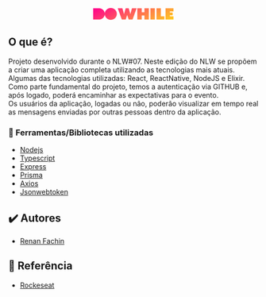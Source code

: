<p align="center">
  <img alt="DoWhile Feedback" src="./.github/logo.png">
</p>

## O que é?
Projeto desenvolvido durante o NLW#07.
Neste edição do NLW se propõem a criar uma aplicação completa utilizando as tecnologias mais atuais.<br>
Algumas das tecnologias utilizadas: React, ReactNative, NodeJS e Elixir.<br>
Como parte fundamental do projeto, temos a autenticação via GITHUB e, após logado, poderá encaminhar as expectativas para o evento.<br>
Os usuários da aplicação, logadas ou não, poderão visualizar em tempo real as mensagens enviadas por outras pessoas dentro da aplicação.

### 📘 Ferramentas/Bibliotecas utilizadas
  - [Nodejs](https://nodejs.org/)
  - [Typescript](https://www.typescriptlang.org/)
  - [Express](https://expressjs.com/)
  - [Prisma](https://www.prisma.io/)
  - [Axios](https://axios-http.com/)
  - [Jsonwebtoken](https://jwt.io/)

<!-- ### Instalação
```bash

``` -->

## ✔️ Autores

- [Renan Fachin](https://github.com/RenanFachin/)

## 📄 Referência

- [Rockeseat](https://www.rocketseat.com.br/)